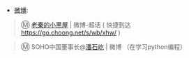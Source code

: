 - [微博](https://m.weibo.cn/):

>  Ⓜ️ [老秦的小黑屋](https://m.weibo.cn/p/1008086836d2af3ee12341aee82c55c6205a88) | 微博-超话 ( 快捷到达 https://go.choong.net/s/wb/xhw/ )

>  Ⓜ️ SOHO中国董事长@[潘石屹](https://m.weibo.cn/u/1182391231) | 微博  （在学习python编程）
